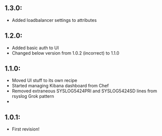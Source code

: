 ## 1.3.0:

* Added loadbalancer settings to attributes

## 1.2.0:

* Added basic auth to UI
* Changed below version from 1.0.2 (incorrect) to 1.1.0

## 1.1.0:

* Moved UI stuff to its own recipe
* Started managing Kibana dashboard from Chef
* Removed extraneous SYSLOG5424PRI and SYSLOG5424SD lines from rsyslog Grok pattern
*

## 1.0.1:

* First revision!
